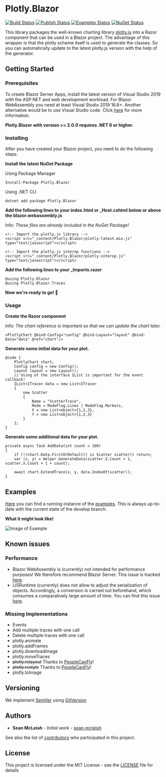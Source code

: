 # Plotly.Blazor 
[![Build Status](https://img.shields.io/github/workflow/status/LayTec-AG/Plotly.Blazor/Build?label=build)](https://www.nuget.org/packages/Plotly.Blazor/) [![Publish Status](https://img.shields.io/github/workflow/status/LayTec-AG/Plotly.Blazor/Publish?label=publish)](https://www.nuget.org/packages/Plotly.Blazor/) [![Examples Status](https://img.shields.io/github/workflow/status/LayTec-AG/Plotly.Blazor/Examples?label=examples)](https://plotly-blazor.azurewebsites.net/) [![NuGet Status](https://img.shields.io/nuget/v/Plotly.Blazor)](https://www.nuget.org/packages/Plotly.Blazor/)

This library packages the well-known charting library [plotly.js](https://github.com/plotly/plotly.js) into a Razor component that can be used in a Blazor project.
The advantage of this wrapper is that the plotly scheme itself is used to generate the classes. So you can automatically update to the latest plotly.js version with the help of the generator.


## Getting Started
### Prerequisites

To create Blazor Server Apps, install the latest version of Visual Studio 2019 with the ASP.NET and web development workload.
For Blazor WebAssembly you need at least Visual Studio 2019 16.6+.
Another alternative would be to use Visual Studio code. Click [here](https://docs.microsoft.com/en-us/aspnet/core/blazor/get-started?view=aspnetcore-3.1&tabs=visual-studio-code) for more information.

**Plotly.Blazor with version >= 2.0.0 requires .NET 6 or higher.**


### Installing

After you have created your Blazor project, you need to do the following steps:


**Install the latest NuGet Package**

Using Package Manager
```
Install-Package Plotly.Blazor
```

Using .NET CLI
```
dotnet add package Plotly.Blazor
```


**Add the following lines to your index.html or _Host.cshtml below or above the blazor.webassembly.js**

Info: *These files are already included in the NuGet Package!*

```
<!-- Import the plotly.js library -->
<script src="_content/Plotly.Blazor/plotly-latest.min.js" type="text/javascript"></script>

<!-- Import the plotly.js interop functions -->
<script src="_content/Plotly.Blazor/plotly-interop.js" type="text/javascript"></script>
```

**Add the following lines to your _Imports.razor**

```
@using Plotly.Blazor
@using Plotly.Blazor.Traces
```

**Now we're ready to go! :tada:**

### Usage

**Create the Razor component**

Info: *The chart reference is important so that we can update the chart later.*

```
<PlotlyChart @bind-Config="config" @bind-Layout="layout" @bind-Data="data" @ref="chart"/>
```

**Generate some initial data for your plot.**

```
@code {
    PlotlyChart chart;
    Config config = new Config();
    Layout layout = new Layout();
    // Using of the interface IList is important for the event callback!
    IList<ITrace> data = new List<ITrace>
    {
        new Scatter
        {
            Name = "ScatterTrace",
            Mode = ModeFlag.Lines | ModeFlag.Markers,
            X = new List<object>{1,2,3},
            Y = new List<object>{1,2,3}
        }
    };
}
```

**Generate some additional data for your plot.**

```
private async Task AddData(int count = 100)
{
    if (!(chart.Data.FirstOrDefault() is Scatter scatter)) return;
    var (x, y) = Helper.GenerateData(scatter.X.Count + 1, scatter.X.Count + 1 + count);

    await chart.ExtendTrace(x, y, data.IndexOf(scatter));
}
```

## Examples

[Here](https://plotly-blazor.azurewebsites.net/) you can find a running instance of the [examples](Plotly.Blazor.Examples/). This is always up-to-date with the current state of the develop branch.

**What it might look like!**

![Image of Example](https://i.imgur.com/WU4tdSA.png)

## Known issues
### Performance
- Blazor WebAssembly is (currently) not intended for performance purposes! We therefore recommend Blazor Server.
This issue is tracked [here](https://github.com/dotnet/aspnetcore/issues/5466).
- IJSRuntime (currently) does not allow to adjust the serialization of objects. Accordingly, a conversion is carried out beforehand, which consumes a comparatively large amount of time. You can find this issue [here](https://github.com/dotnet/aspnetcore/issues/12685).

### Missing Implementations
- Events
- Add multiple traces with one call
- Delete multiple traces with one call
- plotly.animate
- plotly.addFrames
- plotly.downloadImage
- plotly.moveTraces
- <s>plotly.relayout</s> Thanks to [PeopleCanFly](https://github.com/Peop1eCanF1y)!
- <s>plotly.restyle</s> Thanks to [PeopleCanFly](https://github.com/Peop1eCanF1y)!
- plotly.toImage

## Versioning

We implement [SemVer](http://semver.org/) using [GitVersion](https://github.com/GitTools/GitVersion/)

## Authors

* **Sean McLeish** - *Initial work* - [sean-mcleish](https://github.com/sean-mcleish)

See also the list of [contributors](https://github.com/LayTec-AG/Plotly.Blazor/contributors) who participated in this project.

## License

This project is licensed under the MIT License - see the [LICENSE](LICENSE) file for details
